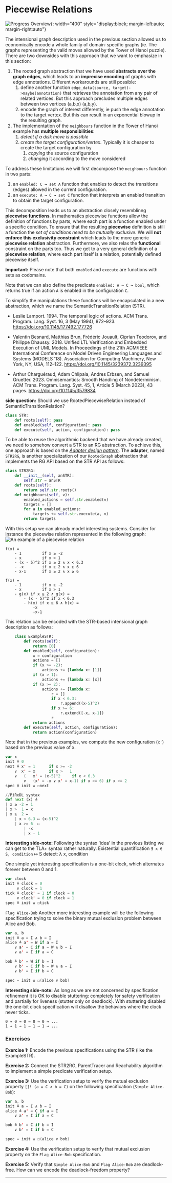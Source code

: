 # Piecewise Relations

![Progress Overview](/assets/img/z2mc/overview_03.png){: width="400" style="display:block; margin-left:auto; margin-right:auto"}

The intensional graph description used in the previous section allowed us to economically encode a whole family of domain-specific graphs (ie. The graphs representing the valid moves allowed by the Tower of Hanoi puzzle).
There are two downsides with this approach that we want to emphasize in this section:

1. The rooted graph abstraction that we have used **abstracts over the graph edges**, which leads to an **imprecise encoding** of graphs with edge annotations. Different workarounds are still possible:
   1. define another function `edge_data(source, target)->maybe(annotation)` that retrieves the annotation from any pair of related vertices. But this approach precludes multiple edges between two vertices (a,b,x) (a,b,y).
   2. encode the graph of interest differently, ie push the edge annotation to the target vertex. But this can result in an exponential blowup in the resulting graph.
2. The implementation of the `neighbours` function in the Tower of Hanoi example has **multiple responsibilities**:
   1. *detect if a disk move is possible*
   2. *create the target configuration/vertex*. Typically it is cheaper to create the target configuration by
      1. *copying* the source configuration
      2. *changing* it according to the move considered

To address these limitations we will first decompose the `neighbours` function in two parts:

1. an `enabled: C → set A` function that enables to detect the transitions (edges) allowed in the current configuration.
2. an `execute: A → C → set C` function that interprets an enabled transition to obtain the target configuration.

This decomposition leads us to an abstraction closely resemblinng **piecewise functions**. In mathematics piecewise functions allow the definition of functions by parts, where each part is a function enabled under a specific condition. To ensure that the resulting **piecewise** definition is still a function the *set of conditions need to be mutually exclusive*. We will **not enforce this exclusivity constraint** which leads to the more generic **piecewise relation** abstraction. Furthermore, we also relax the **functional** constraint on the parts too. Thus we get to a very general definition of a **piecewise relation**, where each part itself is a relation, potentially defined piecewise itself.

**Important:** Please note that both `enabled` and `execute` are functions with sets as codomains.

Note that we can also define the predicate `enabled: A → C → bool`, which returns true if an action `A` is enabled in the configuration `C`.

To simplify the manipulations these functions will be encapsulated in a new abstraction, which we name the SemanticTransitionRelation (STR).

- Leslie Lamport. 1994. The temporal logic of actions. ACM Trans. Program. Lang. Syst. 16, 3 (May 1994), 872–923. https://doi.org/10.1145/177492.177726

- Valentin Besnard, Matthias Brun, Frédéric Jouault, Ciprian Teodorov, and Philippe Dhaussy. 2018. Unified LTL Verification and Embedded Execution of UML Models. In Proceedings of the 21th ACM/IEEE International Conference on Model Driven Engineering Languages and Systems (MODELS '18). Association for Computing Machinery, New York, NY, USA, 112–122. https://doi.org/10.1145/3239372.3239395

- Arthur Charguéraud, Adam Chlipala, Andres Erbsen, and Samuel Gruetter. 2023. Omnisemantics: Smooth Handling of Nondeterminism. ACM Trans. Program. Lang. Syst. 45, 1, Article 5 (March 2023), 43 pages. https://doi.org/10.1145/3579834


**side question:** Should we use RootedPiecewiseRelation instead of SemanticTransitionRelation?

```python
class STR:
    def roots(self): pass
    def enabled(self, configuration): pass
    def execute(self, action, configuration): pass
```

To be able to reuse the algorithmic backend that we have already created, we need to somehow convert a STR to an RG abstraction. To achieve this, one approach is based on the [*Adapter design pattern*](https://en.wikipedia.org/wiki/Adapter_pattern). The **adapter**, named `STR2RG`, is another specialization of our `RootedGraph` abstraction that implements the RG API based on the STR API as follows:

```python
class STR2RG:
    def __init__(self, anSTR):
        self.str = anSTR
    def roots(self):
        return self.str.roots()
    def neighbours(self, v):
        enabled_actions = self.str.enabled(v)
        targets = []
        for a in enabled_actions:
            targets += self.str.execute(a, v)
        return targets
```

With this setup we can already model interesting systems. Consider for instance the piecewise relation represented in the following graph:
![An example of a piecewise relation](images/piecewise_relation_example.png)

```
f(x) =
    - 1         if x ≥ -2
    - x         if x > 1
    - (x - 5)^2 if x ≥ 2 ∧ x < 6.3
    - -x        if x ≥ 2 ∧ x ≥ 6
    - x-1       if x ≥ 2 ∧ x ≥ 6
```

```
f(x) =
    - 1         if x ≥ -2
    - x         if x > 1
    - g(x) if x ≥ 2 ∧ g(x) =
        - (x - 5)^2 if x < 6.3
        - h(x) if x ≥ 6 ∧ h(x) =
            -x
            -x-1
```

This relation can be encoded with the STR-based intensional graph description as follows:

```python
    class ExampleSTR:
        def roots(self):
            return [0]
        def enabled(self, configuration):
            x = configuration
            actions = []
            if (x >= -2):
                actions += [lambda x: [1]]
            if (x > 1):
                actions += [lambda x: [x]]
            if (x >= 2):
                actions += [lambda x:
                    r = []
                    if x < 6.3:
                        r.append((x-5)^2)
                    if x >= 6:
                        r.extend([-x, x-1])
                    r
            return actions
        def execute(self, action, configuration):
            return action(configuration)
```

Note that in the previous examples, we compute the new configuration (`x'`) based on the previous value of x.

```scala
var x
init ≜ 0
next ≜ x' = 1      if x >= -2
    ∨  x' = x      if x >   1
    ∨   (   x' = (x-5)^2     if x < 6.3
        ∨   (x' = -x ∨ x' = x-1) if x >= 6) if x >= 2
spec ≜ init ∧ ☐next
```

```python
//PiReDL syntax
def next (x) ≜
| x ≥ -2 ↦ 1
| x >  1 ↦ x
| x ≥  2 ↦
    | x < 6.3 ↦ (x-5)^2
    | x >= 6  ↦
        | -x
        | x - 1
```

**Interesting side-note:** Following the syntax 'idea' in the previous listing we can get to the TLA+ syntax rather naturally.
Existential quantification `∃ x ∈ S, condition` ↦ S detect: λ x, condition

One simple yet interesting specification is a one-bit clock, which alternates forever between 0 and 1.

```scala
var clock
init ≜ clock = 0
     ∨ clock = 1
tick ≜ clock' = 1 if clock = 0
     ∨ clock' = 0 if clock = 1
spec ≜ init ∧ ☐tick
```

`Flag Alice-Bob` Another more interesting example will be the following specification trying to solve the binary mutual exclusion problem between Alice and Bob.

```scala
var a, b
init ≜ a = I ∧ b = I
alice ≜ a' = W if a = I
    ∨ a' = C if a = W ∧ b = I
    ∨ a' = I if a = C

bob ≜ b' = W if b = I
    ∨ b' = C if b = W ∧ a = I
    ∨ b' = I if b = C

spec = init ∧ ☐(alice ∨ bob)
```

**Interesting side-note:** As long as we are not concerned by specification refinement it is OK to disable stuttering: completely for safety verification and partially for liveness (stutter only on deadlock).
With stuttering disabled the one-bit clock specification will disallow the behaviors where the clock never ticks.
```
0 → 0 → 0 → 0 → 0 → ...
1 → 1 → 1 → 1 → 1 → ...
```

### Exercises

**Exercise 1:** Encode the previous specifications using the STR (like the ExampleSTR).

**Exercise 2:** Connect the STR2RG, ParentTracer and Reachability algorithm to implement a simple predicate verification setup.

**Exercise 3:** Use the verification setup to verify the mutual exclusion property `[]! (a = C ∧ b = C)` on the following specification (`Simple Alice-Bob`):

```scala
var a, b
init ≜ a = I ∧ b = I
alice ≜ a' = C if a = I
    ∨ a' = I if a = C

bob ≜ b' = C if b = I
    ∨ b' = I if b = C

spec = init ∧ ☐(alice ∨ bob)
```

**Exercise 4:** Use the verification setup to verify that mutual exclusion property on the `Flag Alice-Bob` specification.

**Exercise 5:** Verify that `Simple Alice-Bob` and `Flag Alice-Bob` are deadlock-free. How can we encode the deadlock-freedom property?

<hr>
